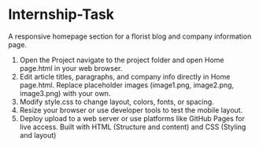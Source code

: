 # Internship-Task

A responsive homepage section for a florist blog and company information page.
 
1.	Open the Project
navigate to the project folder and open Home page.html in your web browser.
2.	Edit article titles, paragraphs, and company info directly in Home page.html.
Replace placeholder images (image1.png, image2.png, image3.png) with your own.
3.	Modify style.css to change layout, colors, fonts, or spacing.
4.	Resize your browser or use developer tools to test the mobile layout.
5.	Deploy 
upload to a web server or use platforms like GitHub Pages for live access.
Built with
	HTML (Structure and content)
and 	CSS (Styling and layout) 
